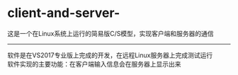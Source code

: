 # client-and-server-
这是一个在Linux系统上运行的简易版C/S模型，实现客户端和服务器的通信
****
软件是在VS2017专业版上完成的开发，在远程Linux服务器上完成测试运行  
软件实现的主要功能：在客户端输入信息会在服务器上显示出来
